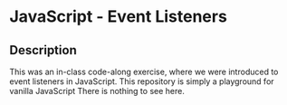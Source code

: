# JavaScript - Event Listeners

## Description
This was an in-class code-along exercise, where we were introduced to event listeners in JavaScript. This repository is simply a playground for vanilla JavaScript There is nothing to see here.
